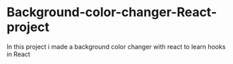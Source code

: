 # Background-color-changer-React-project
In this project i made a background color changer with react to learn hooks in React
